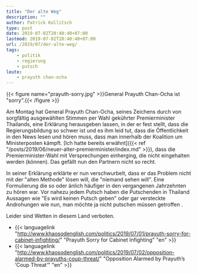```yaml
---
title: "Der alte Weg"
description: ""
author: Patrick Kollitsch
type: post
date: 2019-07-02T20:40:40+07:00
lastmod: 2019-07-02T20:40:40+07:00
url: /2019/07/der-alte-weg/
tags:
    - politik
    - regierung
    - putsch
leute:
    - prayuth chan-ocha
---
```


{{< figure name="prayuth-sorry.jpg" >}}General Prayuth Chan-Ocha ist "sorry".{{< /figure >}}
<!--lint disable no-undefined-references-->
Am Montag hat General Prayuth Chan-Ocha, seines Zeichens durch von sorgfältig ausgewählten Stimmen per Wahl gekührter Premierminister Thailands, eine Erklärung herausgeben lassen, in der er fest stellt, dass die Regierungsbildung so schwer ist und es ihm leid tut, dass die Öffentlichkeit in den News lesen und hören muss, dass man innerhalb der Koalition um Ministerposten kämpft. [Ich hatte bereits erwähnt]({{< ref "/posts/2019/06/neuer-alter-premierminister/index.md" >}}), dass die Premierminister-Wahl mit Versprechungen einherging, die nicht eingehalten werden (können). Das gefällt nun den Partnern nicht so recht.
<!--lint enable no-undefined-references-->
In seiner Erklärung erklärte er nun verschwurbelt, dass er das Problem nicht mit der "alten Methode" lösen will, die "niemand sehen will". Eine Formulierung die so oder änlich häufiger in den vergangenen Jahrzehnten zu hören war. Vor nahezu jedem Putsch haben die Putschenden in Thailand Aussagen wie "Es wird keinen Putsch geben" oder gar versteckte Androhungen wie nun, man möchte ja nicht putschen müssen getroffen .

Leider sind Wetten in diesem Land verboten.

-   {{< languagelink "http://www.khaosodenglish.com/politics/2019/07/01/prayuth-sorry-for-cabinet-infighting/" "Prayuth Sorry for Cabinet Infighting" "en" >}}
-   {{< languagelink "http://www.khaosodenglish.com/politics/2019/07/02/opposition-alarmed-by-prayuths-coup-threat/" "Opposition Alarmed by Prayuth’s ‘Coup Threat’" "en" >}}
